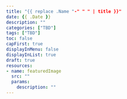 ```yaml
---
title: "{{ replace .Name "-" " " | title }}"
date: {{ .Date }}
description: ""
categories: ["TBD"]
tags: ["TBD"]
toc: false
capFirst: true
displayInMenu: false
displayInList: true
draft: true
resources:
- name: featuredImage
  src: ""
  params:
    description: ""
---
```

